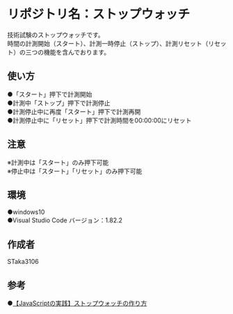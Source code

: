 # リポジトリ名：ストップウォッチ
技術試験のストップウォッチです。<br>
時間の計測開始（スタート）、計測一時停止（ストップ）、計測リセット（リセット）の三つの機能を含んでおります。<br>

## 使い方
●「スタート」押下で計測開始<br>
●計測中「ストップ」押下で計測停止<br>
●計測停止中に再度「スタート」押下で計測再開<br>
●計測停止中に「リセット」押下で計測時間を00:00:00にリセット<br>

## 注意
※計測中は「スタート」のみ押下可能<br>
※停止中は「スタート」「リセット」のみ押下可能<br>

## 環境
●windows10<br>
●Visual Studio Code バージョン：1.82.2<br>

## 作成者
STaka3106<br>

## 参考
●[【JavaScriptの実践】ストップウォッチの作り方](https://tcd-theme.com/2022/06/javascript-stopwatch.html)
